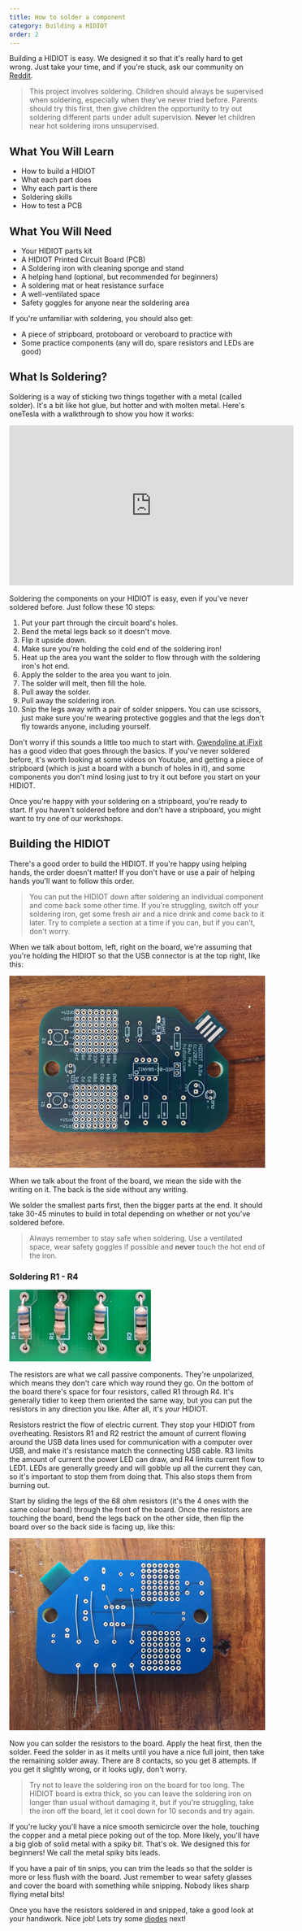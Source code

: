 ```yaml
---
title: How to solder a component
category: Building a HIDIOT
order: 2
---
```


Building a HIDIOT is easy. We designed it so that it's really hard to get wrong. Just take your time, and if you're stuck, ask our community on [Reddit](https://www.reddit.com/r/hidiot/).

> This project involves soldering. Children should always be supervised when soldering, especially when they've never tried before. Parents should try this first, then give children the opportunity to try out soldering different parts under adult supervision. **Never** let children near hot soldering irons unsupervised.

## What You Will Learn

* How to build a HIDIOT
* What each part does
* Why each part is there
* Soldering skills
* How to test a PCB

## What You Will Need

* Your HIDIOT parts kit
* A HIDIOT Printed Circuit Board (PCB)
* A Soldering iron with cleaning sponge and stand
* A helping hand (optional, but recommended for beginners)
* A soldering mat or heat resistance surface
* A well-ventilated space
* Safety goggles for anyone near the soldering area

If you're unfamiliar with soldering, you should also get:

* A piece of stripboard, protoboard or veroboard to practice with
* Some practice components (any will do, spare resistors and LEDs are good)

## What Is Soldering?

Soldering is a way of sticking two things together with a metal (called solder). It's a bit like hot glue, but hotter and with molten metal. Here's oneTesla with a walkthrough to show you how it works:

<iframe width="560" height="315" src="https://www.youtube.com/embed/Qps9woUGkvI" frameborder="0" allowfullscreen></iframe>

Soldering the components on your HIDIOT is easy, even if you've never soldered before. Just follow these 10 steps:

1. Put your part through the circuit board's holes.
2. Bend the metal legs back so it doesn't move.
3. Flip it upside down.
4. Make sure you're holding the cold end of the soldering iron!
5. Heat up the area you want the solder to flow through with the soldering iron's hot end.
6. Apply the solder to the area you want to join.
7. The solder will melt, then fill the hole.
8. Pull away the solder.
9. Pull away the soldering iron.
10. Snip the legs away with a pair of solder snippers. You can use scissors, just make sure you're wearing protective goggles and that the legs don't fly towards anyone, including yourself.

Don't worry if this sounds a little too much to start with. [Gwendoline at iFixit](https://www.youtube.com/watch?v=UpVx4wGukRc) has a good video that goes through the basics. If you've never soldered before, it's worth looking at some videos on Youtube, and getting a piece of stripboard (which is just a board with a bunch of holes in it), and some components you don't mind losing just to try it out before you start on your HIDIOT.

Once you're happy with your soldering on a stripboard, you're ready to start. If you haven't soldered before and don't have a stripboard, you might want to try one of our workshops.

## Building the HIDIOT

There's a good order to build the HIDIOT. If you're happy using helping hands, the order doesn't matter! If you don't have or use a pair of helping hands you'll want to follow this order.

> You can put the HIDIOT down after soldering an individual component and come back some other time. If you're struggling, switch off your soldering iron, get some fresh air and a nice drink and come back to it later. Try to complete a section at a time if you can, but if you can't, don't worry.

When we talk about bottom, left, right on the board, we're assuming that you're holding the HIDIOT so that the USB connector is at the top right, like this:

![Picture of HIDIOT board](/images/0_9a.jpg)

When we talk about the front of the board, we mean the side with the writing on it. The back is the side without any writing.

We solder the smallest parts first, then the bigger parts at the end. It should take 30-45 minutes to build in total depending on whether or not you've soldered before.

> Always remember to stay safe when soldering. Use a ventilated space, wear safety goggles if possible and **never** touch the hot end of the iron.

### Soldering R1 - R4

![](/images/r1-r4.jpg)

The resistors are what we call passive components. They're unpolarized, which means they don't care which way round they go. On the bottom of the board there's space for four resistors, called R1 through R4. It's generally tidier to keep them oriented the same way, but you can put the resistors in any direction you like. After all, it's *your* HIDIOT.

Resistors restrict the flow of electric current. They stop your HIDIOT from overheating. Resistors R1 and R2 restrict the amount of current flowing around the USB data lines used for communication with a computer over USB, and make it's resistance match the connecting USB cable.
R3 limits the amount of current the power LED can draw, and R4 limits current flow to LED1. LEDs are generally greedy and will gobble up all the current they can, so it's important to stop them from doing that. This also stops them from burning out.

Start by sliding the legs of the 68 ohm resistors (it's the 4 ones with the same colour band) through the front of the board. Once the resistors are touching the board, bend the legs back on the other side, then flip the board over so the back side is facing up, like this:

![](/images/hidiot_resistor_pins.jpg)

Now you can solder the resistors to the board. Apply the heat first, then the solder. Feed the solder in as it melts until you have a nice full joint, then take the remaining solder away. There are 8 contacts, so you get 8 attempts. If you get it slightly wrong, or it looks ugly, don't worry.

> Try not to leave the soldering iron on the board for too long. The HIDIOT board is extra thick, so you can leave the soldering iron on longer than usual without damaging it, but if you're struggling, take the iron off the board, let it cool down for 10 seconds and try again.

If you're lucky you'll have a nice smooth semicircle over the hole, touching the copper and a metal piece poking out of the top. More likely, you'll have a big glob of solid metal with a spiky bit. That's ok. We designed this for beginners! We call the metal spiky bits leads.

If you have a pair of tin snips, you can trim the leads so that the solder is more or less flush with the board. Just remember to wear safety glasses and cover the board with something while snipping. Nobody likes sharp flying metal bits!

Once you have the resistors soldered in and snipped, take a good look at your handiwork. Nice job! Lets try some [diodes](/building_a_hidiot/diodes_caps_and_dips/) next!
